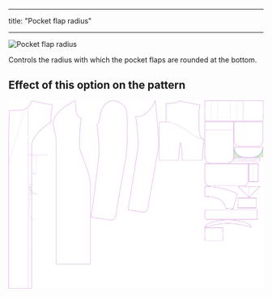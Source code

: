 ***

title: "Pocket flap radius"

***

![Pocket flap radius](pocketflapradius.svg)

Controls the radius with which the pocket flaps are rounded at the bottom.

## Effect of this option on the pattern

![This image shows the effect of this option by superimposing several variants that have a different value for this option](carlita_pocketflapradius_sample.svg "Effect of this option on the pattern")
